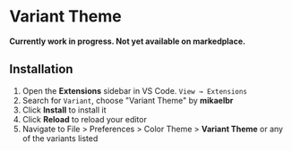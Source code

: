 # Variant Theme

**Currently work in progress. Not yet available on markedplace.**

## Installation

1. Open the **Extensions** sidebar in VS Code. `View → Extensions`
1. Search for `Variant`, choose "Variant Theme" by **mikaelbr**
1. Click **Install** to install it
1. Click **Reload** to reload your editor
1. Navigate to File > Preferences > Color Theme > **Variant Theme** or any of the variants listed
